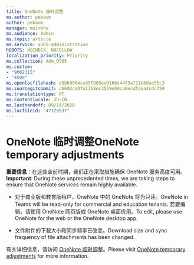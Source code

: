 ```yaml
---
title: OneNote 临时调整
ms.author: pebaum
author: pebaum
manager: mnirkhe
ms.audience: Admin
ms.topic: article
ms.service: o365-administration
ROBOTS: NOINDEX, NOFOLLOW
localization_priority: Priority
ms.collection: Adm_O365
ms.custom:
- "9002315"
- "4508"
ms.openlocfilehash: e9bb9004ca35f965ae916bc4473a711eb8ae55c3
ms.sourcegitcommit: c6692ce0fa1358ec3529e59ca0ecdfdea4cdc759
ms.translationtype: HT
ms.contentlocale: zh-CN
ms.lasthandoff: 09/14/2020
ms.locfileid: "47729537"
---
```

# <a name="onenote-temporary-adjustments"></a><span data-ttu-id="e7410-102">OneNote 临时调整</span><span class="sxs-lookup"><span data-stu-id="e7410-102">OneNote temporary adjustments</span></span>

<span data-ttu-id="e7410-103">**重要信息**：在这些空前时期，我们正在采取措施确保 OneNote 服务高度可用。</span><span class="sxs-lookup"><span data-stu-id="e7410-103">**Important**: During these unprecedented times, we are taking steps to ensure that OneNote services remain highly available.</span></span>

- <span data-ttu-id="e7410-104">对于商业版和教育版租户，OneNote 中的 OneNote 将为只读。</span><span class="sxs-lookup"><span data-stu-id="e7410-104">OneNote in Teams will be read-only for commercial and education tenants.</span></span> <span data-ttu-id="e7410-105">若要编辑，请使用 OneNote 网页版或 OneNote 桌面应用。</span><span class="sxs-lookup"><span data-stu-id="e7410-105">To edit, please use OneNote for the web or the OneNote desktop app.</span></span>

- <span data-ttu-id="e7410-106">文件附件的下载大小和同步频率已改变。</span><span class="sxs-lookup"><span data-stu-id="e7410-106">Download size and sync frequency of file attachments has been changed.</span></span>

<span data-ttu-id="e7410-107">有关详细信息，请访问 [OneNote 临时调整](https://techcommunity.microsoft.com/t5/onenote-service-updates/awareness-of-temporary-adjustments-in-microsoft-onenote/m-p/1248100)。</span><span class="sxs-lookup"><span data-stu-id="e7410-107">Please visit [OneNote temporary adjustments](https://techcommunity.microsoft.com/t5/onenote-service-updates/awareness-of-temporary-adjustments-in-microsoft-onenote/m-p/1248100) for more information.</span></span>
